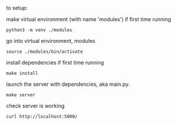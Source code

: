 to setup:

make virtual environment (with name 'modules') if first time running
```
python3 -m venv ./modules
```

go into virtual environment, modules
```
source ./modules/bin/activate
```

install dependencies if first time running
```
make install
```

launch the server with dependencies, aka main.py. 
```
make server
```

check server is working
```
curl http://localhost:5000/
```